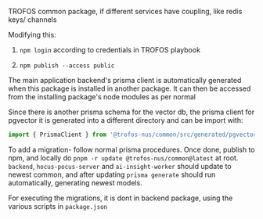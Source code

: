 TROFOS common package, if different services have coupling, like redis keys/ channels

Modifying this:

1. `npm login` according to credentials in TROFOS playbook

2. `npm publish --access public`

The main application backend's prisma client is automatically generated when this package is installed in another package. It can then be accessed from the installing package's node modules as per normal

Since there is another prisma schema for the vector db, the prisma client for pgvector it is generated into a different directory and can be import with:

```javascript
import { PrismaClient } from '@trofos-nus/common/src/generated/pgvector_client';
```

To add a migration- follow normal prisma procedures. Once done, publish to npm, and locally do `pnpm -r update @trofos-nus/common@latest` at root. `backend`, `hocus-pocus-server` and `ai-insight-worker` should update to newest common, and after updating `prisma generate` should run automatically, generating newest models.

For executing the migrations, it is dont in backend package, using the various scripts in `package.json`